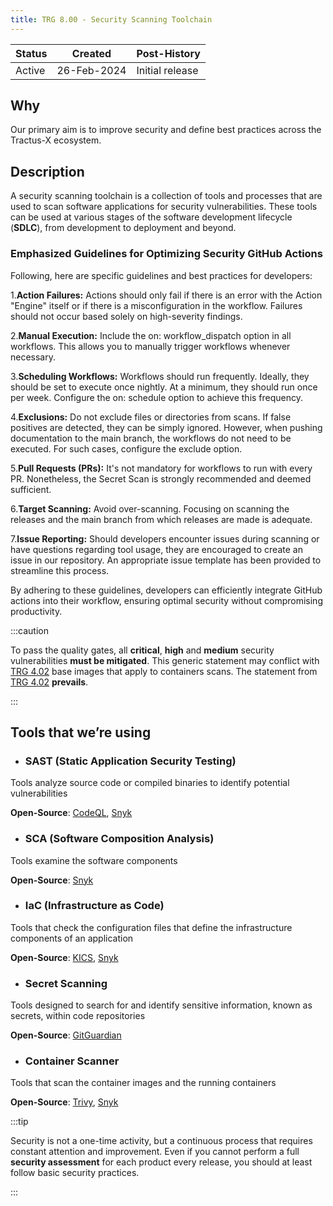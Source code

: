 ```yaml
---
title: TRG 8.00 - Security Scanning Toolchain
---
```


| Status | Created     | Post-History                         |
|--------|-------------|--------------------------------------|
| Active | 26-Feb-2024 | Initial release                      |

## Why

Our primary aim is to improve security and define best practices across the Tractus-X ecosystem.

## Description

A security scanning toolchain is a collection of tools and processes that are used to scan software applications for security vulnerabilities. These tools can be used at various stages of the software development lifecycle (**SDLC**), from development to deployment and beyond.

### Emphasized Guidelines for Optimizing Security GitHub Actions

Following, here are specific guidelines and best practices for developers:

1.**Action Failures:** Actions should only fail if there is an error with the Action "Engine" itself or if there is a misconfiguration in the workflow. Failures should not occur based solely on high-severity findings.

2.**Manual Execution:** Include the on: workflow_dispatch option in all workflows. This allows you to manually trigger workflows whenever necessary.

3.**Scheduling Workflows:** Workflows should run frequently. Ideally, they should be set to execute once nightly. At a minimum, they should run once per week. Configure the on: schedule option to achieve this frequency.

4.**Exclusions:** Do not exclude files or directories from scans. If false positives are detected, they can be simply ignored. However, when pushing documentation to the main branch, the workflows do not need to be executed. For such cases, configure the exclude option.

5.**Pull Requests (PRs):** It's not mandatory for workflows to run with every PR. Nonetheless, the Secret Scan is strongly recommended and deemed sufficient.

6.**Target Scanning:** Avoid over-scanning. Focusing on scanning the releases and the main branch from which releases are made is adequate.

7.**Issue Reporting:** Should developers encounter issues during scanning or have questions regarding tool usage, they are encouraged to create an issue in our repository. An appropriate issue template has been provided to streamline this process.

By adhering to these guidelines, developers can efficiently integrate GitHub actions into their workflow, ensuring optimal security without compromising productivity.

:::caution

To pass the quality gates, all **critical**, **high** and **medium** security vulnerabilities **must be mitigated**.
This generic statement may conflict with [TRG 4.02](/docs/release/trg-4/trg-4-02) base images that apply to containers scans.
The statement from [TRG 4.02](/docs/release/trg-4/trg-4-02) **prevails**.

:::

## Tools that we’re using

- ### SAST (Static Application Security Testing)

Tools analyze source code or compiled binaries to identify potential vulnerabilities

**Open-Source**: [CodeQL](/docs/release/trg-8/trg-8-01), [Snyk](/docs/release/trg-8/trg-8-02)

- ### SCA (Software Composition Analysis)

Tools examine the software components

**Open-Source**: [Snyk](/docs/release/trg-8/trg-8-02)

- ### IaC (Infrastructure as Code)

Tools that check the configuration files that define the infrastructure components of an application

**Open-Source**: [KICS](/docs/release/trg-8/trg-8-03), [Snyk](/docs/release/trg-8/trg-8-02)

- ### Secret Scanning

Tools designed to search for and identify sensitive information, known as secrets, within code repositories

**Open-Source**: [GitGuardian](/docs/release/trg-8/trg-8-04)

- ### Container Scanner

Tools that scan the container images and the running containers

**Open-Source**: [Trivy](/docs/release/trg-8/trg-8-05), [Snyk](/docs/release/trg-8/trg-8-02)

:::tip

Security is not a one-time activity, but a continuous process that requires constant attention and improvement.
Even if you cannot perform a full **security assessment** for each product every release, you should at least follow basic security practices.

:::
